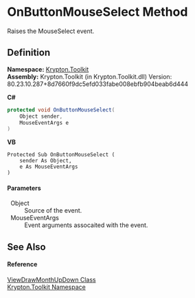# OnButtonMouseSelect Method


Raises the MouseSelect event.



## Definition
**Namespace:** <a href="79d2eac2-21f4-54ff-7552-b20c33c30600.md">Krypton.Toolkit</a>  
**Assembly:** Krypton.Toolkit (in Krypton.Toolkit.dll) Version: 80.23.10.287+8d7660f9dc5efd033fabe008ebfb904beab6d444

**C#**
``` C#
protected void OnButtonMouseSelect(
	Object sender,
	MouseEventArgs e
)
```
**VB**
``` VB
Protected Sub OnButtonMouseSelect ( 
	sender As Object,
	e As MouseEventArgs
)
```



#### Parameters
<dl><dt>  Object</dt><dd>Source of the event.</dd><dt>  MouseEventArgs</dt><dd>Event arguments assocaited with the event.</dd></dl>

## See Also


#### Reference
<a href="73c76593-e29d-e2fc-c540-5c08c03c2c1f.md">ViewDrawMonthUpDown Class</a>  
<a href="79d2eac2-21f4-54ff-7552-b20c33c30600.md">Krypton.Toolkit Namespace</a>  
